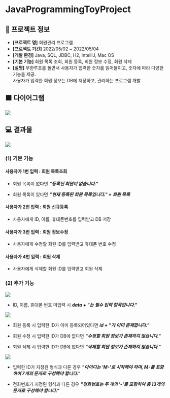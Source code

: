 # JavaProgrammingToyProject


## 📄 프로젝트 정보

- **[프로젝트 명]**  회원관리 프로그램
- **[프로젝트 기간]**  2022/05/02 ~ 2022/05/04
- **[개발 환경]**  Java, SQL, JDBC, H2, IntelliJ, Mac OS
- **[기본 기능]**  회원 목록 조회, 회원 등록, 회원 정보 수정, 회원 삭제
- **[설명]**  무한루프를 돌면서 사용자가 입력한 숫자를 읽어들이고, 숫자에 따라 다양한 기능을 제공. <br>
사용자가 입력한 회원 정보는 DB에 저장하고, 관리하는 프로그램 개발


## 🟧 다이어그램
![](https://velog.velcdn.com/images/wijoonwu/post/a14f93b3-1748-48bd-aa5f-1fe7255549c3/image.png)


## 💻 결과물

![](https://velog.velcdn.com/images/wijoonwu/post/df05157a-6aa2-4266-ba06-c288c97260dd/image.gif)

### (1) 기본 기능

#### 사용자가 1번 입력 : 회원 목록조회
- 회원 목록이 없다면 **_"등록된 회원이 없습니다."_** 

- 회원 목록이 있다면 _**"현재 등록된 회원 목록입니다." + 회원 목록**_

#### 사용자가 2번 입력 : 회원 신규등록
- 사용자에게 ID, 이름, 휴대폰번호를 입력받고 DB 저장

#### 사용자가 3번 입력 : 회원 정보수정
- 사용자에게 수정할 회원 ID를 입력받고 휴대폰 번호 수정

#### 사용자가 4번 입력 : 회원 삭제
- 사용자에게 삭제할 회원 ID를 입력받고 회원 삭제

### (2) 추가 기능

![](https://velog.velcdn.com/images/wijoonwu/post/800927a1-647a-4aa2-8cac-d06efa2a52fb/image.gif)

- ID, 이름, 휴대폰 번호 미입력 시 _**data + "는 필수 입력 항목입니다."**_


![](https://velog.velcdn.com/images/wijoonwu/post/836bf5c7-f887-4023-a0e6-7ebaf942ed9b/image.gif)

- 회원 등록 시 입력한 ID가 이미 등록되어있다면 _**id + "가 이미 존재합니다."**_

- 회원 수정 시 입력한 ID가 DB에 없다면 **_"수정할 회원 정보가 존재하지 않습니다."_** 

- 회원 삭제 시 입력한 ID가 DB에 없다면 **_"삭제할 회원 정보가 존재하지 않습니다."_** 


![](https://velog.velcdn.com/images/wijoonwu/post/08f2d02b-4119-44fc-a25d-160e0c4a2761/image.gif)

- 입력한 ID가 지정된 형식과 다른 경우 _**"아이디는 'M-'로 시작해야 하며, M-를 포함하여 7개의 문자로 구성해야 합니다."**_ 

- 전화번호가 지정된 형식과 다른 경우 _**"전화번호는 두 개의 '-'를 포함하여 총 13개의 문자로 구성해야 합니다."**_ 



